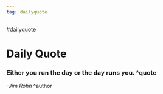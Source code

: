 ```yaml
---
tag: dailyquote
---
```


#dailyquote

# Daily Quote

### Either you run the day or the day runs you. ^quote
*-Jim Rohn* ^author
